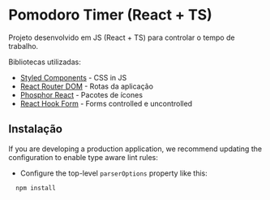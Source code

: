 # Pomodoro Timer (React + TS)

Projeto desenvolvido em JS (React + TS) para controlar o tempo de trabalho.

Bibliotecas utilizadas:

- [Styled Components](https://styled-components.com/docs) - CSS in JS
- [React Router DOM](https://reactrouter.com/en/main) - Rotas da aplicação
- [Phosphor React](https://phosphoricons.com/) - Pacotes de ícones
- [React Hook Form](https://react-hook-form.com/) - Forms controlled e uncontrolled

## Instalação

If you are developing a production application, we recommend updating the configuration to enable type aware lint rules:

- Configure the top-level `parserOptions` property like this:

```js 
  npm install
```